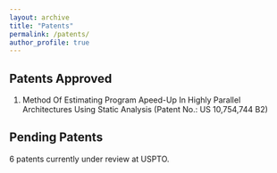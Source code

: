 ```yaml
---
layout: archive
title: "Patents"
permalink: /patents/
author_profile: true
---
```


<h2> Patents Approved </h2>
<ol>
<li> Method Of Estimating Program Apeed-Up In Highly Parallel Architectures Using Static Analysis (Patent No.: US 10,754,744 B2) </li>
</ol>
  
<h2> Pending Patents </h2>
6 patents currently under review at USPTO.
